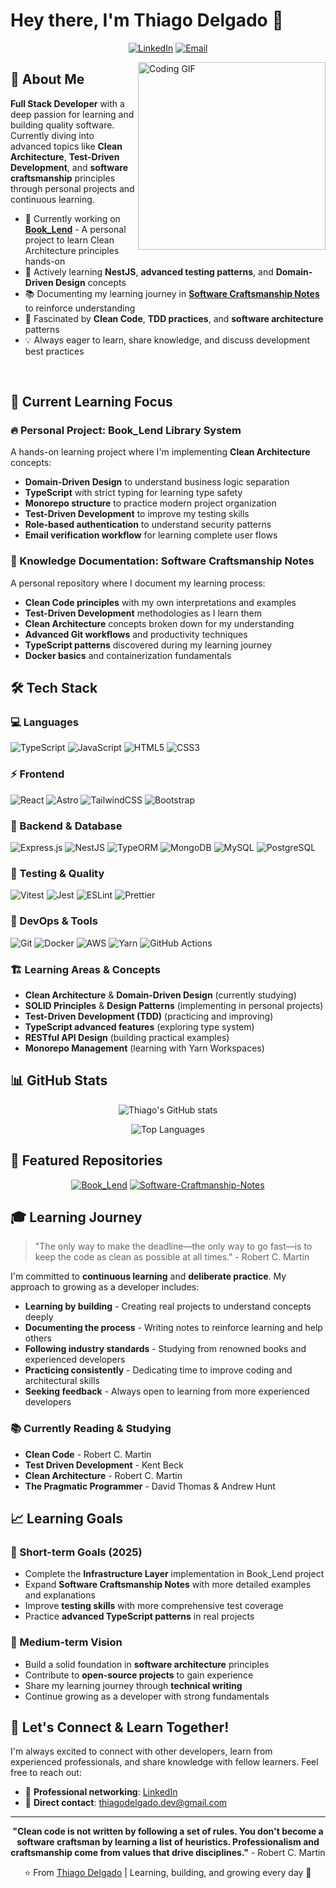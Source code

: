 # Hey there, I'm Thiago Delgado 👋

<div align="center">

[![LinkedIn](https://img.shields.io/badge/LinkedIn-0077B5?style=for-the-badge&logo=linkedin&logoColor=white)](https://www.linkedin.com/in/tdelgadodev/)
[![Email](https://img.shields.io/badge/Email-D14836?style=for-the-badge&logo=gmail&logoColor=white)](mailto:thiagodelgado.dev@gmail.com)

</div>

<img align="right" alt="Coding GIF" width="300" src="https://i.pinimg.com/originals/e4/26/70/e426702edf874b181aced1e2fa5c6cde.gif" />

## 🚀 About Me

**Full Stack Developer** with a deep passion for learning and building quality software. Currently diving into advanced topics like **Clean Architecture**, **Test-Driven Development**, and **software craftsmanship** principles through personal projects and continuous learning.

- 🔭 Currently working on **[Book_Lend](https://github.com/ThiagoDelgado-D/Book_Lend)** - A personal project to learn Clean Architecture principles hands-on
- 🌱 Actively learning **NestJS**, **advanced testing patterns**, and **Domain-Driven Design** concepts
- 📚 Documenting my learning journey in **[Software Craftsmanship Notes](https://github.com/ThiagoDelgado-D/Software-Craftmanship-Notes)** to reinforce understanding
- 🧠 Fascinated by **Clean Code**, **TDD practices**, and **software architecture** patterns
- 💡 Always eager to learn, share knowledge, and discuss development best practices

<br clear="right"/>

## 🎯 Current Learning Focus

### 🔥 Personal Project: Book_Lend Library System
A hands-on learning project where I'm implementing **Clean Architecture** concepts:
- **Domain-Driven Design** to understand business logic separation
- **TypeScript** with strict typing for learning type safety
- **Monorepo structure** to practice modern project organization
- **Test-Driven Development** to improve my testing skills
- **Role-based authentication** to understand security patterns
- **Email verification workflow** for learning complete user flows

### 📖 Knowledge Documentation: Software Craftsmanship Notes
A personal repository where I document my learning process:
- **Clean Code principles** with my own interpretations and examples
- **Test-Driven Development** methodologies as I learn them
- **Clean Architecture** concepts broken down for my understanding
- **Advanced Git workflows** and productivity techniques
- **TypeScript patterns** discovered during my learning journey
- **Docker basics** and containerization fundamentals

## 🛠️ Tech Stack

### 💻 Languages
![TypeScript](https://img.shields.io/badge/TypeScript-007ACC?style=for-the-badge&logo=typescript&logoColor=white)
![JavaScript](https://img.shields.io/badge/JavaScript-F7DF1E?style=for-the-badge&logo=javascript&logoColor=black)
![HTML5](https://img.shields.io/badge/HTML5-E34F26?style=for-the-badge&logo=html5&logoColor=white)
![CSS3](https://img.shields.io/badge/CSS3-1572B6?style=for-the-badge&logo=css3&logoColor=white)

### ⚡ Frontend

![React](https://img.shields.io/badge/React-20232A?style=for-the-badge&logo=react&logoColor=61DAFB)
![Astro](https://img.shields.io/badge/Astro-FF5D01?style=for-the-badge&logo=astro&logoColor=white)
![TailwindCSS](https://img.shields.io/badge/Tailwind_CSS-38B2AC?style=for-the-badge&logo=tailwind-css&logoColor=white)
![Bootstrap](https://img.shields.io/badge/Bootstrap-563D7C?style=for-the-badge&logo=bootstrap&logoColor=white)

### 🔧 Backend & Database
![Express.js](https://img.shields.io/badge/Express-000000?style=for-the-badge&logo=express&logoColor=white)
![NestJS](https://img.shields.io/badge/nestjs-%23E0234E.svg?style=for-the-badge&logo=nestjs&logoColor=white)
![TypeORM](https://img.shields.io/badge/TypeORM-FE0803?style=for-the-badge&logo=typeorm&logoColor=white)
![MongoDB](https://img.shields.io/badge/MongoDB-4EA94B?style=for-the-badge&logo=mongodb&logoColor=white)
![MySQL](https://img.shields.io/badge/MySQL-4479A1?style=for-the-badge&logo=mysql&logoColor=white)
![PostgreSQL](https://img.shields.io/badge/PostgreSQL-316192?style=for-the-badge&logo=postgresql&logoColor=white)

### 🧪 Testing & Quality
![Vitest](https://img.shields.io/badge/Vitest-6E9F18?style=for-the-badge&logo=vitest&logoColor=white)
![Jest](https://img.shields.io/badge/Jest-C21325?style=for-the-badge&logo=jest&logoColor=white)
![ESLint](https://img.shields.io/badge/ESLint-4B3263?style=for-the-badge&logo=eslint&logoColor=white)
![Prettier](https://img.shields.io/badge/prettier-1A2C34?style=for-the-badge&logo=prettier&logoColor=F7BA3E)

### 🔄 DevOps & Tools
![Git](https://img.shields.io/badge/GIT-E44C30?style=for-the-badge&logo=git&logoColor=white)
![Docker](https://img.shields.io/badge/Docker-2496ED?style=for-the-badge&logo=docker&logoColor=white)
![AWS](https://img.shields.io/badge/AWS-232F3E?style=for-the-badge&logo=amazon-aws&logoColor=white)
![Yarn](https://img.shields.io/badge/Yarn-2C8EBB?style=for-the-badge&logo=yarn&logoColor=white)
![GitHub Actions](https://img.shields.io/badge/GitHub_Actions-2088FF?style=for-the-badge&logo=github-actions&logoColor=white)

### 🏗️ Learning Areas & Concepts
- **Clean Architecture** & **Domain-Driven Design** (currently studying)
- **SOLID Principles** & **Design Patterns** (implementing in personal projects)
- **Test-Driven Development (TDD)** (practicing and improving)
- **TypeScript advanced features** (exploring type system)
- **RESTful API Design** (building practical examples)
- **Monorepo Management** (learning with Yarn Workspaces)

## 📊 GitHub Stats

<div align="center">

![Thiago's GitHub stats](https://github-readme-stats.vercel.app/api?username=ThiagoDelgado-D&theme=tokyonight&show_icons=true&hide_border=false&count_private=true)

![Top Languages](https://github-readme-stats.vercel.app/api/top-langs/?username=ThiagoDelgado-D&theme=tokyonight&show_icons=true&hide_border=false&layout=compact)

</div>

## 🌟 Featured Repositories

<div align="center">

[![Book_Lend](https://github-readme-stats.vercel.app/api/pin/?username=ThiagoDelgado-D&repo=Book_Lend&theme=tokyonight)](https://github.com/ThiagoDelgado-D/Book_Lend)
[![Software-Craftmanship-Notes](https://github-readme-stats.vercel.app/api/pin/?username=ThiagoDelgado-D&repo=Software-Craftmanship-Notes&theme=tokyonight)](https://github.com/ThiagoDelgado-D/Software-Craftmanship-Notes)

</div>

## 🎓 Learning Journey

> "The only way to make the deadline—the only way to go fast—is to keep the code as clean as possible at all times." - Robert C. Martin

I'm committed to **continuous learning** and **deliberate practice**. My approach to growing as a developer includes:

- **Learning by building** - Creating real projects to understand concepts deeply
- **Documenting the process** - Writing notes to reinforce learning and help others
- **Following industry standards** - Studying from renowned books and experienced developers
- **Practicing consistently** - Dedicating time to improve coding and architectural skills
- **Seeking feedback** - Always open to learning from more experienced developers

### 📚 Currently Reading & Studying
- **Clean Code** - Robert C. Martin
- **Test Driven Development** - Kent Beck  
- **Clean Architecture** - Robert C. Martin
- **The Pragmatic Programmer** - David Thomas & Andrew Hunt

## 📈 Learning Goals

### 🚀 Short-term Goals (2025)
- Complete the **Infrastructure Layer** implementation in Book_Lend project
- Expand **Software Craftsmanship Notes** with more detailed examples and explanations
- Improve **testing skills** with more comprehensive test coverage
- Practice **advanced TypeScript patterns** in real projects

### 🎯 Medium-term Vision
- Build a solid foundation in **software architecture** principles
- Contribute to **open-source projects** to gain experience
- Share my learning journey through **technical writing**
- Continue growing as a developer with strong fundamentals

## 🤝 Let's Connect & Learn Together!

I'm always excited to connect with other developers, learn from experienced professionals, and share knowledge with fellow learners. Feel free to reach out:

- 💼 **Professional networking**: [LinkedIn](https://www.linkedin.com/in/tdelgadodev/)
- 📧 **Direct contact**: [thiagodelgado.dev@gmail.com](mailto:thiagodelgado.dev@gmail.com)

---

<div align="center">

**"Clean code is not written by following a set of rules. You don't become a software craftsman by learning a list of heuristics. Professionalism and craftsmanship come from values that drive disciplines."** - Robert C. Martin

⭐️ From [Thiago Delgado](https://github.com/ThiagoDelgado-D) | Learning, building, and growing every day 🚀

</div>